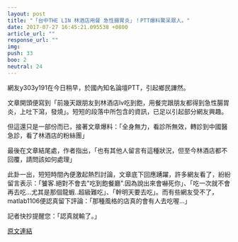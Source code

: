 ```yaml
---
layout: post
title: "「台中THE LIN 林酒店用餐 急性腸胃炎」！PTT爆料驚呆眾人。"
date: 2017-07-27 16:45:21.095538 +0800
article_url: ""
response_url: ""
img: 
push: 33
boo: 2
neutral: 24
---
```


網友y303y191在今日稍早，於國內知名論壇PTT，引起鄉民譁然。

文章開頭便寫到「前幾天跟朋友到林酒店lv吃到飽，用餐完跟朋友都得到急性腸胃炎，上吐下瀉，發燒」。短短的段落中所包含的資訊，已足以引起部分網友興趣。

但這還只是一部份而已，接著文章爆料：「全身無力，看診所無效，轉診到中國醫急診，看了林酒店的粉絲團」

最後在文章結尾處，作者指出，「也有其他人留言有這種狀況，但至今林酒店都不回覆，請問該如何處理」

此卦一出，短短時間內便激起熱烈討論，文章底下回應踴躍，許多網友看了，紛紛留言表示：「饕客.絕對不會去"吃到飽餐廳".因為說出來會嚇死你」、「吃一次就不會再去吃...尤其是那個龍蝦..超級難吃」、「幹明天要去吃」。而有些網友受不了，matlab1106便認真留下評論：「那種風格的店真的會有人去吃喔...」

記者快抄提醒您：「認真就輸了。」

<a href = "https://www.ptt.cc/bbs/Gossiping/M.1501125575.A.085.html">原文連結</a>

